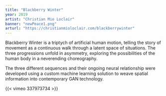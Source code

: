 ```yaml
---
title: "Blackberry Winter"
year: 2019
artist: "Christian Mio Loclair"
banner: "newPeace1.png"
arturl: "https://christianmioloclair.com/blackberrywinter"
---
```


Blackberry Winter is a triptych of artificial human motion, telling the story of
movement as a continuous walk through a latent space of situations. The three
progressions unfold in asymmetry, exploring the possibilities of the human body
in a neverending choreography.

The three different sequences and their ongoing
neural relationship were developed using a custom machine learning solution to
weave spatial information into contemporary GAN technology.

{{< vimeo 337973734 >}}

